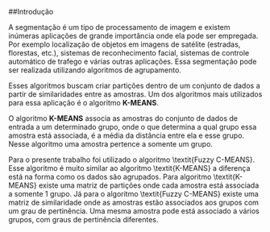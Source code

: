 ##Introdução

A segmentação é um tipo de processamento de imagem e existem inúmeras aplicações de grande importância onde ela pode ser empregada. Por exemplo localização de objetos em imagens de satélite (estradas, florestas, etc.), sistemas de reconhecimento facial, sistemas de controle automático de trafego e várias outras aplicações. Essa segmentação pode ser realizada utilizando algoritmos de agrupamento.

Esses algoritmos buscam criar partições dentro de um conjunto de dados a partir de similaridades entre as amostras. Um dos algoritmos mais utilizados para essa aplicação é o algoritmo **K-MEANS**.

O algoritmo **K-MEANS** associa as amostras do conjunto de dados de entrada a um determinado grupo, onde o que determina a qual grupo essa amostra está associada, é a média da distância entre ela e esse grupo. Nesse algoritmo uma amostra pertence a somente um grupo.

Para o presente trabalho foi utilizado o algoritmo \textit{Fuzzy C-MEANS}. Esse algoritmo é muito similar ao algoritmo \textit{K-MEANS} a diferença está na forma como os dados são agrupados. Para algoritmo \textit{K-MEANS} existe uma matriz de partições onde cada amostra está associada a somente 1 grupo. Já para o algoritmo \textit{Fuzzy C-MEANS} existe uma matriz de similaridade onde as amostras estão associados aos grupos com um grau de pertinência. Uma mesma amostra pode está associado a vários grupos, com graus de pertinência diferentes.
